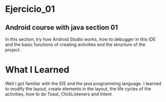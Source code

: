 # Ejercicio_01
## Android course with java section 01

In this section, try how Android Studio works, how to debugger in this IDE 
and the basic functions of creating activities and the structure of the project.

# What I Learned

Well I got familiar with the IDE and the java programming language. I learned to modify the layout, create elements in the layout, the life cycles of the activities, how to do Toast, ClickListeners and Intent.


